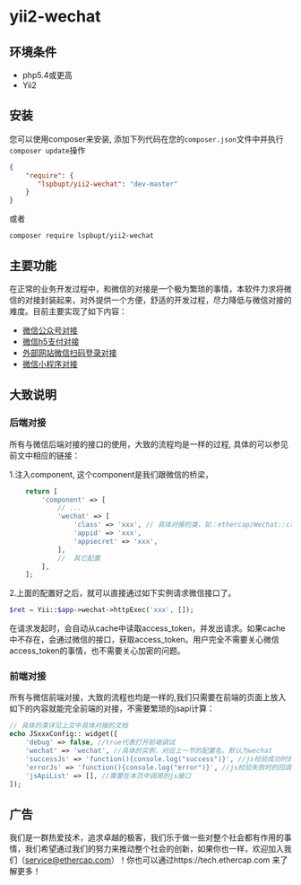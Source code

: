 # yii2-wechat


## 环境条件

- php5.4或更高
- Yii2


## 安装

您可以使用composer来安装, 添加下列代码在您的``composer.json``文件中并执行``composer update``操作

```json
{
    "require": {
       "lspbupt/yii2-wechat": "dev-master"
    }
}
```
或者
```
composer require lspbupt/yii2-wechat
```
## 主要功能

在正常的业务开发过程中，和微信的对接是一个极为繁琐的事情，本软件力求将微信的对接封装起来，对外提供一个方便，舒适的开发过程，尽力降低与微信对接的难度。目前主要实现了如下内容：

 - [微信公众号对接][1]
 - [微信h5支付对接][2]
 - [外部网站微信扫码登录对接][3]
 - [微信小程序对接][4]

## 大致说明

### 后端对接
所有与微信后端对接的接口的使用，大致的流程均是一样的过程, 具体的可以参见前文中相应的链接：

1.注入component, 这个component是我们跟微信的桥梁，

```php
    return [
        'component' => [
            // ...
            'wechat' => [
                'class' => 'xxx', // 具体对接的类，如：ethercap/Wechat::class,
                'appid' => 'xxx',
                'appsecret' => 'xxx',
            ],
            //  其它配置
        ],
    ];
```
2.上面的配置好之后，就可以直接通过如下实例请求微信接口了。
```php
$ret = Yii::$app->wechat->httpExec('xxx', []);
```
在请求发起时，会自动从cache中读取access_token，并发出请求。如果cache中不存在，会通过微信的接口，获取access_token。用户完全不需要关心微信access_token的事情，也不需要关心加密的问题。

    
### 前端对接
所有与微信前端对接，大致的流程也均是一样的,我们只需要在前端的页面上放入如下的内容就能完全前端的对接，不需要繁琐的jsapi计算：
```php
// 具体的类详见上文中具体对接的文档
echo JSxxxConfig:: widget([
    'debug' => false, //true代表打开前端调试
    'wechat' => 'wechat', //具体的实例，对应上一节的配置名，默认为wechat
    'successJs' => 'function(){console.log("success")}', //js校验成功时的回调
    'errorJs' => 'function(){console.log("error")}', //js校验失败时的回调
    'jsApiList' => [], //需要在本页中调用的js接口
]);
```


## 广告
我们是一群热爱技术，追求卓越的极客，我们乐于做一些对整个社会都有作用的事情，我们希望通过我们的努力来推动整个社会的创新，如果你也一样，欢迎加入我们（service@ethercap.com）！你也可以通过https://tech.ethercap.com 来了解更多！


 


  [1]: docs/Wechat.md
  [2]: docs/WxPay.md
  [3]: docs/WxLogin.md
  [4]: docs/WxApp.md
  [5]: docs/WxSmallApp.md
